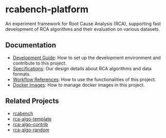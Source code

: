 # rcabench-platform

An experiment framework for Root Cause Analysis (RCA), supporting fast development of RCA algorithms and their evaluation on various datasets.

## Documentation

+ [Development Guide](./CONTRIBUTING.md): How to set up the development environment and contribute to this project.
+ [Specifications](./docs/specifications.md): Our design details about RCA algorithms and data formats.
+ [Workflow References](./docs/workflow-references.md): How to use the functionalities of this project.
+ [Docker Images](./docs/docker-images.md): How to manage docker images in this project.

## Related Projects

+ [rcabench](https://github.com/LGU-SE-Internal/rcabench)
+ [rca-algo-template](https://github.com/LGU-SE-Internal/rca-algo-template)
+ [rca-algo-contrib](https://github.com/LGU-SE-Internal/rca-algo-contrib)
+ [rca-algo-random](https://github.com/LGU-SE-Internal/rca-algo-random)
